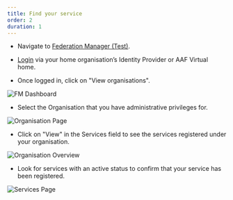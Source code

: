```yaml
---
title: Find your service
order: 2
duration: 1
---
```


- Navigate to [Federation Manager (Test)](https://manager.test.aaf.edu.au/welcome).

- [Login](http://127.0.0.1:4000/log-into-federation-manager/02-authentication) via your home organisation’s Identity Provider or AAF Virtual home.

- Once logged in, click on "View organisations".

![FM Dashboard](/assets/images/find-your-registered-services/FM-dashboard-org.png)

- Select the Organisation that you have administrative privileges for.

![Organisation Page](/assets/images/find-your-registered-services/organisation-page.png)

- Click on "View" in the Services field to see the services registered under your organisation.

![Organisation Overview](/assets/images/find-your-registered-services/org-overview.png)

- Look for services with an active status to confirm that your service has been registered.

![Services Page](/assets/images/find-your-registered-services/services-page.png)



